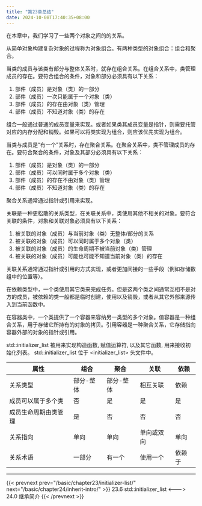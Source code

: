 ```yaml
---
title: "第23章总结"
date: 2024-10-08T17:40:35+08:00
---
```


在本章中，我们学习了一些两个对象之间的的关系。

从简单对象构建复杂对象的过程称为对象组合。有两种类型的对象组合：组合和聚合。

当类的成员与该类有部分与整体关系时，就存在组合关系。在组合关系中，类管理成员的存在。要符合组合的条件，对象和部分必须具有以下关系：

1. 部件（成员）是对象（类）的一部分
2. 部件（成员）一次只能属于一个对象（类）
3. 部件（成员）的存在由对象（类）管理
4. 部件（成员）不知道对象（类）的存在

组合一般通过普通的成员变量来实现。或者如果类其成员变量是指针，则需要托管对应的内存分配和销毁。如果可以将类实现为组合，则应该优先实现为组合。

当类与成员是“有一个”关系时，存在聚合关系。在聚合关系中，类不管理成员的存在。要符合聚合的条件，对象及其部分必须具有以下关系：

1. 部件（成员）是对象（类）的一部分
2. 部件（成员）可以同时属于多个对象（类）
3. 部件（成员）的存在不由对象（类）管理
4. 部件（成员）不知道对象（类）的存在

聚合关系通常通过指针或引用来实现。

关联是一种更松散的关系类型，在关联关系中，类使用其他不相关的对象。要符合关联的条件，对象和关联对象必须具有以下关系：

1. 被关联的对象（成员）与当前对象（类）无整体/部分的关系
2. 被关联的对象（成员）可以同时属于多个对象（类）
3. 被关联的对象（成员）的生命周期不被当前对象（类）管理
4. 被关联的对象（成员）可能也可能不知道当前对象（类）的存在

关联关系通常通过指针或引用的方式实现，或者更加间接的一些手段（例如存储数组中的位置等）。

在依赖类型中，一个类使用其它类来完成任务。但是这两个类之间通常互相不是对方的成员，被依赖的类一般都是临时创建，使用以及销毁，或者从其它外部来源传入到当前函数中。

在容器类中，一个类提供了一个容器来容纳另一类型的多个对象。值容器是一种组合关系，用于存储它所持有的对象的拷贝。引用容器是一种聚合关系，它存储指向容器外部的对象的指针或引用。

std::initializer_list 被用来实现构造函数, 赋值运算符, 以及其它函数, 用来接收初始化列表。 std::initializer_list 位于 \<initializer_list\> 头文件中。

|  属性 |  组合  |  聚合 |  关联 |  依赖 |
|  ----  | ----  |  ----  |  ----  |  ----  |
| 关系类型 | 部分-整体 | 部分-整体 | 相互关联 | 依赖 |
| 成员可以属于多个类 | 否 | 是 | 是 | 是 |
| 成员生命周期由类管理 | 是 | 否 | 否 | 否 |
| 关系指向 | 单向 | 单向 | 单向或双向 | 单向 |
| 关系术语 | 一部分 | 有一个 | 使用一个 | 依赖于 |

***

{{< prevnext prev="/basic/chapter23/initializer-list/" next="/basic/chapter24/inherit-intro/" >}}
23.6 std::initializer_list
<--->
24.0 继承简介
{{< /prevnext >}}
